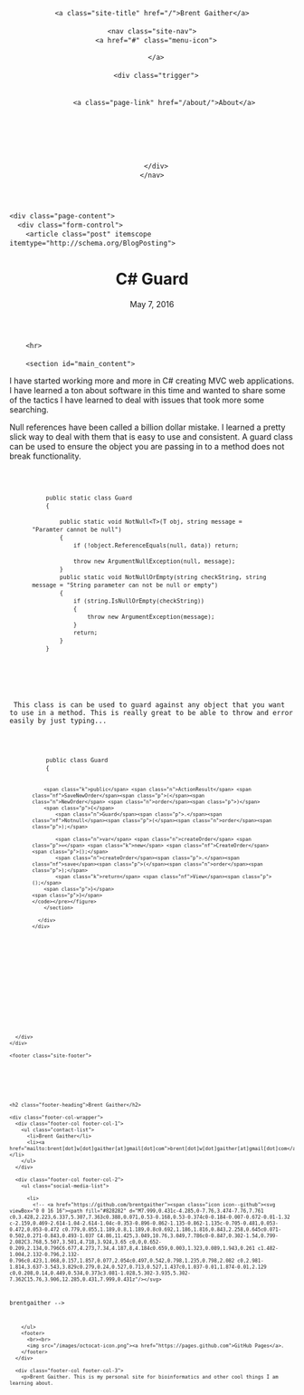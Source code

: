 <!DOCTYPE html>
<html>
  
<head>

  <meta charset="utf-8">
  <meta http-equiv="X-UA-Compatible" content="IE=edge">
  <meta name="viewport" content="width=device-width, initial-scale=1">

  <title>C# Guard</title>
  <meta name="description" content="                      Brentgaither.GitHub.io by brentgaither  ">

  <link rel="stylesheet" href="/css/main.css">
  <link rel="stylesheet" href="/css/bootstrap.min.css">
  <link rel="script" href="/javascripts/bootstrap.min.js">
  <link rel="canonical" href="http://brentgaither.github.io/2016/05/07/C-GuardOld.mdown">
  <link rel="alternate" type="application/rss+xml" title="Brent Gaither" href="http://brentgaither.github.io/feed.xml">
</head>


  <body>

    

<header class="site-header">

  <div class="wrapper">

    <a class="site-title" href="/">Brent Gaither</a>

    <nav class="site-nav">
      <a href="#" class="menu-icon">
<!--         <svg viewBox="0 0 18 15">
          <path fill="#424242" d="M18,1.484c0,0.82-0.665,1.484-1.484,1.484H1.484C0.665,2.969,0,2.304,0,1.484l0,0C0,0.665,0.665,0,1.484,0 h15.031C17.335,0,18,0.665,18,1.484L18,1.484z"/>
          <path fill="#424242" d="M18,7.516C18,8.335,17.335,9,16.516,9H1.484C0.665,9,0,8.335,0,7.516l0,0c0-0.82,0.665-1.484,1.484-1.484 h15.031C17.335,6.031,18,6.696,18,7.516L18,7.516z"/>
          <path fill="#424242" d="M18,13.516C18,14.335,17.335,15,16.516,15H1.484C0.665,15,0,14.335,0,13.516l0,0 c0-0.82,0.665-1.484,1.484-1.484h15.031C17.335,12.031,18,12.696,18,13.516L18,13.516z"/>
        </svg> -->
      </a>

      <div class="trigger">
        
          
          <a class="page-link" href="/about/">About</a>
          
        
          
        
          
        
      </div>
    </nav>

  </div>

</header>


    <div class="page-content">
      <div class="form-control">
        <article class="post" itemscope itemtype="http://schema.org/BlogPosting">

  <header class="post-header">
    <h1 class="post-title" itemprop="name headline">C# Guard</h1>
    <p class="post-meta"><time datetime="2016-05-07T00:00:00-06:00" itemprop="datePublished">May 7, 2016</time></p>
  </header>

  <div class="post-content" itemprop="articleBody">
    <html>
  <head>
    <meta charset='utf-8'>
    <meta http-equiv="X-UA-Compatible" content="chrome=1">
    <link href='https://fonts.googleapis.com/css?family=Chivo:900' rel='stylesheet' type='text/css'>
    <!--[if lt IE 9]>
    <script src="//html5shiv.googlecode.com/svn/trunk/html5.js"></script>
    <![endif]-->
    <title>Brentgaither.GitHub.io by brentgaither</title>
  </head>

  <body>
    <div id="container">
      <div class="inner">

        <hr>

        <section id="main_content">

<p>I have started working more and more in C# creating MVC web applications. I have learned a ton about software in this time and wanted to share some of the tactics I have learned to deal with issues that took more some searching.</p>

<p>Null references have been called a billion dollar mistake. I learned a pretty slick way to deal with them that is easy to use and consistent. A guard class can be used to ensure the object you are passing in to a method does not break functionality.</p>

<pre class="prettyprint"><code class="language-Csharp">
  <figure class="highlight"><pre><code class="language-csharp" data-lang="csharp">    <span class="k">public</span> <span class="k">static</span> <span class="k">class</span> <span class="nc">Guard</span>
    <span class="p">{</span>

        <span class="k">public</span> <span class="k">static</span> <span class="k">void</span> <span class="n">NotNull</span><span class="p">&lt;</span><span class="n">T</span><span class="p">&gt;(</span><span class="n">T</span> <span class="n">obj</span><span class="p">,</span> <span class="kt">string</span> <span class="n">message</span> <span class="p">=</span> <span class="s">"Paramter cannot be null"</span><span class="p">)</span>
        <span class="p">{</span>
            <span class="k">if</span> <span class="p">(!</span><span class="kt">object</span><span class="p">.</span><span class="nf">ReferenceEquals</span><span class="p">(</span><span class="k">null</span><span class="p">,</span> <span class="n">data</span><span class="p">))</span> <span class="k">return</span><span class="p">;</span>

            <span class="k">throw</span> <span class="k">new</span> <span class="nf">ArgumentNullException</span><span class="p">(</span><span class="k">null</span><span class="p">,</span> <span class="n">message</span><span class="p">);</span>
        <span class="p">}</span>
        <span class="k">public</span> <span class="k">static</span> <span class="k">void</span> <span class="nf">NotNullOrEmpty</span><span class="p">(</span><span class="kt">string</span> <span class="n">checkString</span><span class="p">,</span> <span class="kt">string</span> <span class="n">message</span> <span class="p">=</span> <span class="s">"String parameter can not be null or empty"</span><span class="p">)</span>
        <span class="p">{</span>
            <span class="k">if</span> <span class="p">(</span><span class="kt">string</span><span class="p">.</span><span class="nf">IsNullOrEmpty</span><span class="p">(</span><span class="n">checkString</span><span class="p">))</span>
            <span class="p">{</span>
                <span class="k">throw</span> <span class="k">new</span> <span class="nf">ArgumentException</span><span class="p">(</span><span class="n">message</span><span class="p">);</span>
            <span class="p">}</span>
            <span class="k">return</span><span class="p">;</span>
        <span class="p">}</span>
    <span class="p">}</span>
    </code></pre></figure>
    
  <p> This class is can be used to guard against any object that you want to use in a method. This is really great to be able to throw and error easily by just typing...  </p>
    <figure class="highlight"><pre><code class="language-csharp" data-lang="csharp">    <span class="k">public</span> <span class="k">class</span> <span class="nc">Guard</span>
    <span class="p">{</span>

        <span class="k">public</span> <span class="n">ActionResult</span> <span class="nf">SaveNewOrder</span><span class="p">(</span><span class="n">NewOrder</span> <span class="n">order</span><span class="p">)</span>
        <span class="p">{</span>
            <span class="n">Guard</span><span class="p">.</span><span class="nf">Notnull</span><span class="p">(</span><span class="n">order</span><span class="p">);</span>

            <span class="n">var</span> <span class="n">createOrder</span> <span class="p">=</span> <span class="k">new</span> <span class="nf">CreateOrder</span><span class="p">();</span>
            <span class="n">createOrder</span><span class="p">.</span><span class="nf">save</span><span class="p">(</span><span class="n">order</span><span class="p">);</span>
            <span class="k">return</span> <span class="nf">View</span><span class="p">();</span>
        <span class="p">}</span>
    <span class="p">}</span>
    </code></pre></figure>
        </section>

      </div>
    </div>
  </body>
</html>

  </div>

</article>

      </div>
    </div>

    <footer class="site-footer">

  <div class="wrapper">

    <h2 class="footer-heading">Brent Gaither</h2>

    <div class="footer-col-wrapper">
      <div class="footer-col footer-col-1">
        <ul class="contact-list">
          <li>Brent Gaither</li>
          <li><a href="mailto:brent[dot]w[dot]gaither[at]gmail[dot]com">brent[dot]w[dot]gaither[at]gmail[dot]com</a></li>
        </ul>
      </div>

      <div class="footer-col footer-col-2">
        <ul class="social-media-list">
          
          <li>
            <!-- <a href="https://github.com/brentgaither"><span class="icon icon--github"><svg viewBox="0 0 16 16"><path fill="#828282" d="M7.999,0.431c-4.285,0-7.76,3.474-7.76,7.761 c0,3.428,2.223,6.337,5.307,7.363c0.388,0.071,0.53-0.168,0.53-0.374c0-0.184-0.007-0.672-0.01-1.32 c-2.159,0.469-2.614-1.04-2.614-1.04c-0.353-0.896-0.862-1.135-0.862-1.135c-0.705-0.481,0.053-0.472,0.053-0.472 c0.779,0.055,1.189,0.8,1.189,0.8c0.692,1.186,1.816,0.843,2.258,0.645c0.071-0.502,0.271-0.843,0.493-1.037 C4.86,11.425,3.049,10.76,3.049,7.786c0-0.847,0.302-1.54,0.799-2.082C3.768,5.507,3.501,4.718,3.924,3.65 c0,0,0.652-0.209,2.134,0.796C6.677,4.273,7.34,4.187,8,4.184c0.659,0.003,1.323,0.089,1.943,0.261 c1.482-1.004,2.132-0.796,2.132-0.796c0.423,1.068,0.157,1.857,0.077,2.054c0.497,0.542,0.798,1.235,0.798,2.082 c0,2.981-1.814,3.637-3.543,3.829c0.279,0.24,0.527,0.713,0.527,1.437c0,1.037-0.01,1.874-0.01,2.129 c0,0.208,0.14,0.449,0.534,0.373c3.081-1.028,5.302-3.935,5.302-7.362C15.76,3.906,12.285,0.431,7.999,0.431z"/></svg>
</span><span class="username">brentgaither</span></a>
 -->
          </li>
          

        </ul>
        <footer>
          <br><br>
          <img src="/images/octocat-icon.png"><a href="https://pages.github.com">GitHub Pages</a>.
        </footer>
      </div>

      <div class="footer-col footer-col-3">
        <p>Brent Gaither. This is my personal site for bioinformatics and other cool things I am learning about. 
</p>
      </div>
    </div>

  </div>

</footer>


  </body>

</html>
